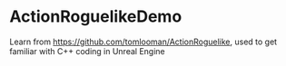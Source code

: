 # ActionRoguelikeDemo
Learn from https://github.com/tomlooman/ActionRoguelike, used to get familiar with C++ coding in Unreal Engine
